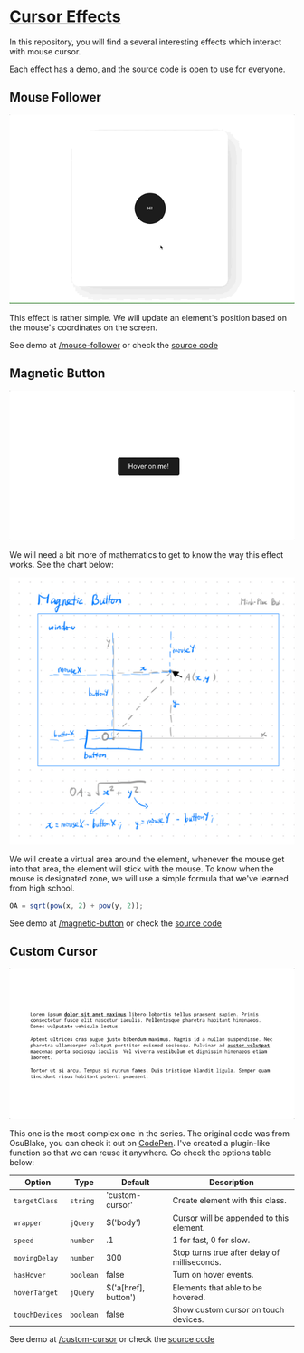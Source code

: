 # [Cursor Effects](https://phucbm.github.io/cursor-effects/)

In this repository, you will find a several interesting effects which interact with mouse cursor.

Each effect has a demo, and the source code is open to use for everyone.

## Mouse Follower

![Mouse Follower](assets/images/mouse-follower-demo.gif "Mouse Follower")

This effect is rather simple. We will update an element's position based on the mouse's coordinates on the screen.

See demo at [/mouse-follower](https://phucbm.github.io/cursor-effects/mouse-follower) or check
the [source code](https://github.com/phucbm/cursor-effects/tree/main/mouse-follower)

## Magnetic Button

![Magnetic Button](assets/images/magnetic-button-demo.gif "Magnetic Button")

We will need a bit more of mathematics to get to know the way this effect works. See the chart below:

![Chart](assets/images/magnetic-button-chart.jpeg "Magnetic Button Chart")

We will create a virtual area around the element, whenever the mouse get into that area, the element will stick with the
mouse. To know when the mouse is designated zone, we will use a simple formula that we've learned from high school.

```js
OA = sqrt(pow(x, 2) + pow(y, 2));
```

See demo at [/magnetic-button](https://phucbm.github.io/cursor-effects/magnetic-button) or check
the [source code](https://github.com/phucbm/cursor-effects/tree/main/magnetic-button)

## Custom Cursor

![Custom Cursor](assets/images/custom-cursor-demo.gif "Custom Cursor")

This one is the most complex one in the series. The original code was from OsuBlake, you can check it out
on [CodePen](https://codepen.io/osublake/pen/3170174f4ce844f78c7789a279f8e50e). I've created a plugin-like function so
that we can reuse it anywhere. Go check the options table below:

|Option|Type|Default|Description|
|---|---|---|---|
|`targetClass`|`string`|'custom-cursor'|Create element with this class.|
|`wrapper`|`jQuery`|$('body')|Cursor will be appended to this element.|
|`speed`|`number`|.1|1 for fast, 0 for slow.|
|`movingDelay`|`number`|300|Stop turns true after delay of milliseconds.|
|`hasHover`|`boolean`|false|Turn on hover events.|
|`hoverTarget`|`jQuery`|$('a[href], button')|Elements that able to be hovered.|
|`touchDevices`|`boolean`|false|Show custom cursor on touch devices.|

See demo at [/custom-cursor](https://phucbm.github.io/cursor-effects/custom-cursor) or check
the [source code](https://github.com/phucbm/cursor-effects/tree/main/custom-cursor)
